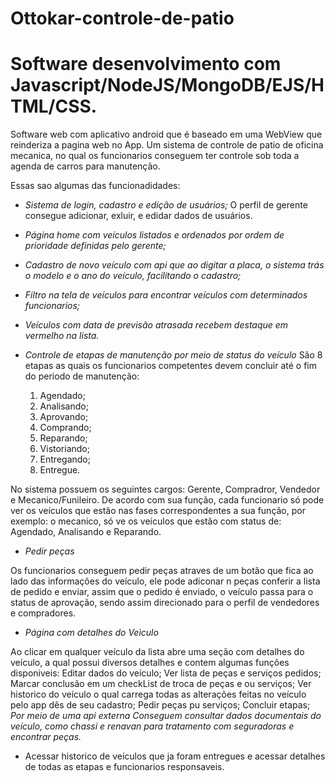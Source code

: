 # Ottokar-controle-de-patio

# Software desenvolvimento com Javascript/NodeJS/MongoDB/EJS/HTML/CSS.

Software web com aplicativo android que é baseado em uma WebView que reinderiza a pagina web no App.
Um sistema de controle de patio de oficina mecanica, no qual os funcionarios conseguem ter controle sob toda a agenda de carros para manutenção. 

Essas sao algumas das funcionadidades:

* *Sistema de login, cadastro e edição de usuários;*
O perfil de gerente consegue adicionar, exluir, e edidar dados de usuários.

* *Página home com veículos listados e ordenados por ordem de prioridade definidas pelo gerente;*

* *Cadastro de novo veículo com api que ao digitar a placa, o sistema trás o modelo e o ano do veículo, facilitando o cadastro;*

* *Filtro na tela de veículos para encontrar veículos com determinados funcionarios;*

* *Veículos com data de previsão atrasada recebem destaque em vermelho na lista.*

* *Controle de etapas de manutenção por meio de status do veículo*
São 8 etapas as quais os funcionarios competentes devem concluir até o fim do periodo de manutenção:
    1. Agendado;
    2. Analisando;
    3. Aprovando;
    4. Comprando;
    5. Reparando;
    6. Vistoriando;
    7. Entregando;
    8. Entregue.

No sistema possuem os seguintes cargos: Gerente, Compradror, Vendedor e Mecanico/Funileiro.
De acordo com sua função, cada funcionario só pode ver os veículos que estão nas fases correspondentes a sua função, por exemplo: o mecanico, só ve os veículos que estão com status de: Agendado, Analisando e Reparando.

* *Pedir peças*

Os funcionarios conseguem pedir peças atraves de um botão que fica ao lado das informações do veículo, ele pode adiconar n peças conferir a lista de pedido e enviar, assim que o pedido é enviado, o veículo passa para o status de aprovação, sendo assim direcionado para o perfil de vendedores e compradores.

* *Página com detalhes do Veìculo*

Ao clicar em qualquer veículo da lista abre uma seção com detalhes do veículo, a qual possui diversos detalhes e contem algumas funções disponiveis:
Editar dados do veículo;
Ver lista de peças e serviços pedidos;
Marcar conclusão em um checkList de troca de peças e ou serviços;
Ver historico do veículo o qual carrega todas as alterações feitas no veículo pelo app dês de seu cadastro;
Pedir peças pu serviços;
Concluir etapas;
*Por meio de uma api externa Conseguem consultar dados documentais do veículo, como chassi e renavan para tratamento com seguradoras e encontrar peças.* 

* Acessar historico de veículos que ja foram entregues e acessar detalhes de todas as etapas e funcionarios responsaveis.
